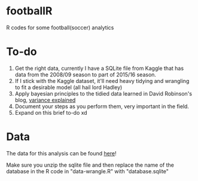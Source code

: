 # footballR
R codes for some football(soccer) analytics

# To-do
1. Get the right data, currently I have a SQLite file from Kaggle that has data from the 2008/09 season to part of 2015/16 season.
2. If I stick with the Kaggle dataset, it'll need heavy tidying and wrangling to fit a desirable model (all hail lord Hadley)
3. Apply bayesian principles to the tidied data learned in David Robinson's blog, [variance explained](http://varianceexplained.org "Variance Explained")
4. Document your steps as you perform them, very important in the field.
5. Expand on this brief to-do xd

# Data

The data for this analysis can be found [here](https://www.kaggle.com/hugomathien/soccer/downloads/database.sqlite.zip)!

Make sure you unzip the sqlite file and then replace the name of the database in the R code in "data-wrangle.R" with "database.sqlite"
